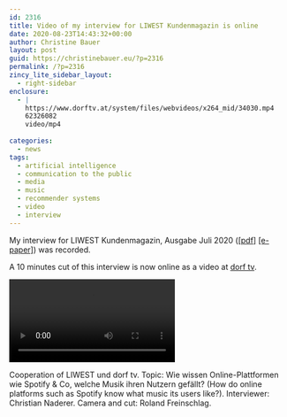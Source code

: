 ```yaml
---
id: 2316
title: Video of my interview for LIWEST Kundenmagazin is online
date: 2020-08-23T14:43:32+00:00
author: Christine Bauer
layout: post
guid: https://christinebauer.eu/?p=2316
permalink: /?p=2316
zincy_lite_sidebar_layout:
  - right-sidebar
enclosure:
  - |
    https://www.dorftv.at/system/files/webvideos/x264_mid/34030.mp4
    62326082
    video/mp4
    
categories:
  - news
tags:
  - artificial intelligence
  - communication to the public
  - media
  - music
  - recommender systems
  - video
  - interview
---
```

My interview for LIWEST Kundenmagazin, Ausgabe Juli 2020 (<a href="https://www.liwest.at/uploads/tx_liwestblaetterkatalog/LIWEST-Kundenmagazin_02_2020_web.pdf" rel="noopener noreferrer" target="_blank">[pdf]</a>  <a href="https://issuu.com/liwest_admin/docs/liwest-kundenmagazin_02_2020_web" rel="noopener noreferrer" target="_blank">[e-paper]</a>) was recorded.

A 10 minutes cut of this interview is now online as a video at <a href="https://www.dorftv.at/video/34030" rel="noopener noreferrer" target="_blank">dorf tv</a>.

<video controls><source src="https://www.dorftv.at/system/files/webvideos/x264_mid/34030.mp4" type="video/mp4">Your browser does not support the video tag.</video>

Cooperation of LIWEST und dorf tv. Topic: Wie wissen Online-Plattformen wie Spotify & Co, welche Musik ihren Nutzern gefällt? (How do online platforms such as Spotify know what music its users like?). Interviewer: Christian Naderer. Camera and cut: Roland Freinschlag.